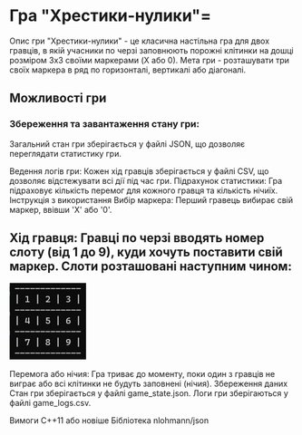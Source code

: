 # Гра "Хрестики-нулики"=
Опис гри
"Хрестики-нулики" - це класична настільна гра для двох гравців, в якій учасники по черзі заповнюють порожні клітинки на дошці розміром 3x3 своїми маркерами (X або 0). Мета гри - розташувати три своїх маркера в ряд по горизонталі, вертикалі або діагоналі.

## Можливості гри
### Збереження та завантаження стану гри: 
Загальний стан гри зберігається у файлі JSON, що дозволяє переглядати статистику гри.

Ведення логів гри: Кожен хід гравців зберігається у файлі CSV, що дозволяє відстежувати всі дії під час гри.
Підрахунок статистики: Гра підраховує кількість перемог для кожного гравця та кількість нічиїх.
Інструкція з використання
Вибір маркера: Перший гравець вибирає свій маркер, ввівши 'X' або '0'.

## Хід гравця: Гравці по черзі вводять номер слоту (від 1 до 9), куди хочуть поставити свій маркер. Слоти розташовані наступним чином:
![alt-текст](https://github.com/fd-fg/Practis/blob/master/image.png)

Перемога або нічия: Гра триває до моменту, поки один з гравців не виграє або всі клітинки не будуть заповнені (нічия).
Збереження даних
Стан гри зберігається у файлі game_state.json.
Логи гри зберігаються у файлі game_logs.csv.

Вимоги
C++11 або новіше
Бібліотека nlohmann/json

